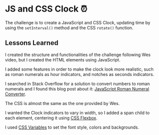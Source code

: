 # JS and CSS Clock :alarm_clock:

The challenge is to create a JavaScript and CSS Clock, updating time by using the `setInterval()` method and the CSS `rotate()` function.

## Lessons Learned

I created the structure and functionalities of the challenge following Wes video, but I created the HTML elements using JavaScript.

I added some features in order to make the clock look more realistic, such as roman numerals as hour indicators, and notches as seconds indicators.

I searched in Stack Overflow for a solution to convert numbers to roman numerals and I found this blog post about it: [JavaScript Roman Numeral Converter].

The CSS is almost the same as the one provided by Wes.

I wanted the Clock indicators to vary in width, so I added a span child to each element, centering it using [CSS Flexbox].

I used [CSS Variables] to set the font style, colors and backgrounds.

[javascript roman numeral converter]: https://blog.stevenlevithan.com/archives/javascript-roman-numeral-converter
[css flexbox]: https://developer.mozilla.org/en-US/docs/Web/CSS/CSS_Flexible_Box_Layout
[css variables]: https://developer.mozilla.org/en-US/docs/Web/CSS/Using_CSS_custom_properties
